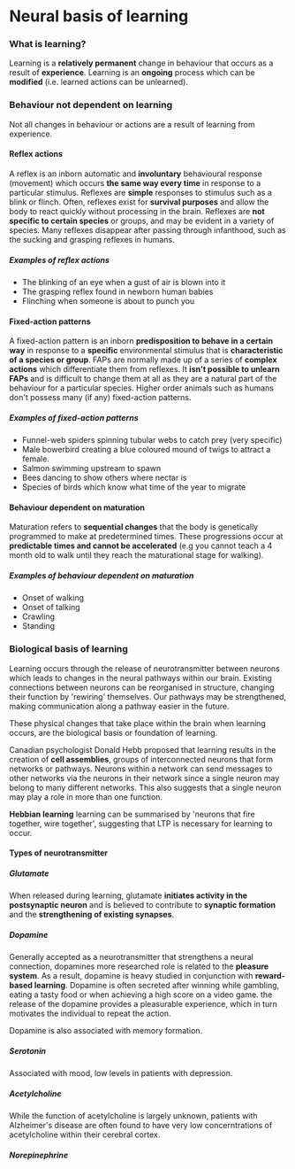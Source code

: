 # Neural basis of learning

### What is learning?

Learning is a **relatively permanent** change in behaviour that occurs as a result of **experience**. Learning is an **ongoing** process which can be **modified** (i.e. learned actions can be unlearned).

### Behaviour not dependent on learning

Not all changes in behaviour or actions are a result of learning from experience.

#### Reflex actions

A reflex is an inborn automatic and **involuntary** behavioural response (movement) which occurs **the same way every time** in response to a particular stimulus. Reflexes are **simple** responses to stimulus such as a blink or flinch. Often, reflexes exist for **survival purposes** and allow the body to react quickly without processing in the brain. Reflexes are **not specific to certain species** or groups, and may be evident in a variety of species. Many reflexes disappear after passing through infanthood, such as the sucking and grasping reflexes in humans.

##### Examples of reflex actions

- The blinking of an eye when a gust of air is blown into it
- The grasping reflex found in newborn human babies
- Flinching when someone is about to punch you

#### Fixed-action patterns

A fixed-action pattern is an inborn **predisposition to behave in a certain way** in response to a **specific** environmental stimulus that is **characteristic of a species or group**. FAPs are normally made up of a series of **complex actions** which differentiate them from reflexes. It **isn't possible to unlearn FAPs** and is difficult to change them at all as they are a natural part of the behaviour for a particular species. Higher order animals such as humans don't possess many (if any) fixed-action patterns.

##### Examples of fixed-action patterns

- Funnel-web spiders spinning tubular webs to catch prey (very specific)
- Male bowerbird creating a blue coloured mound of twigs to attract a female.
- Salmon swimming upstream to spawn
- Bees dancing to show others where nectar is
- Species of birds which know what time of the year to migrate

#### Behaviour dependent on maturation

Maturation refers to **sequential changes** that the body is genetically programmed to make at predetermined times. These progressions occur at **predictable times and cannot be accelerated** (e.g you cannot teach a 4 month old to walk until they reach the maturational stage for walking).

##### Examples of behaviour dependent on maturation

- Onset of walking
- Onset of talking
- Crawling
- Standing

### Biological basis of learning

Learning occurs through the release of neurotransmitter between neurons which leads to changes in the neural pathways within our brain. Existing connections between neurons can be reorganised in structure, changing their function by 'rewiring' themselves. Our pathways may be strengthened, making communication along a pathway easier in the future.

These physical changes that take place within the brain when learning occurs, are the biological basis or foundation of learning.

Canadian psychologist Donald Hebb proposed that learning results in the creation of **cell assemblies**, groups of interconnected neurons that form networks or pathways. Neurons within a network can send messages to other networks via the neurons in their network since a single neuron may belong to many different networks. This also suggests that a single neuron may play a role in more than one function.

**Hebbian learning** learning can be summarised by 'neurons that fire together, wire together', suggesting that LTP is necessary for learning to occur.

#### Types of neurotransmitter

##### Glutamate

When released during learning, glutamate **initiates activity in the postsynaptic neuron** and is believed to contribute to **synaptic formation** and the **strengthening of existing synapses**.

##### Dopamine

Generally accepted as a neurotransmitter that strengthens a neural connection, dopamines more researched role is related to the **pleasure system**. As a result, dopamine is heavy studied in conjunction with **reward-based learning**. Dopamine is often secreted after winning while gambling, eating a tasty food or when achieving a high score on a video game. the release of the dopamine provides a pleasurable experience, which in turn motivates the individual to repeat the action.

Dopamine is also associated with memory formation.

##### Serotonin

Associated with mood, low levels in patients with depression.

##### Acetylcholine

While the function of acetylcholine is largely unknown, patients with Alzheimer's disease are often found to have very low concerntrations of acetylcholine within their cerebral cortex.

##### Norepinephrine
